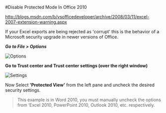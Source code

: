 #Disable Protected Mode In Office 2010

http://blogs.msdn.com/b/vsofficedeveloper/archive/2008/03/11/excel-2007-extension-warning.aspx

If your Excel exports are being rejected as 'corrupt' this is the behavior of a Microsoft security upgrade in newer versions of Office.

_**Go to File > Options**_

![Options](http://www.madrasgeek.com/wp-content/uploads/2010/10/options-in-office-2010.gif)

**Go to Trust center and Trust center settings (over the right window)**

![Settings](http://www.madrasgeek.com/wp-content/uploads/2010/10/trust-center-settings-in-office-2010.gif)

Now Select **'Protected View'** from the left pane and uncheck the desired security settings.


> This example is in Word 2010, you must manually uncheck the options from ‘Excel 2010, PowerPoint 2010, 
> Outlook 2010, etc. respectively.
